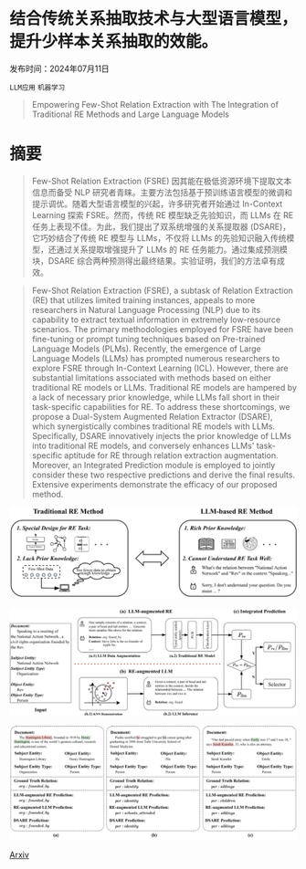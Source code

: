 # 结合传统关系抽取技术与大型语言模型，提升少样本关系抽取的效能。

发布时间：2024年07月11日

`LLM应用` `机器学习`

> Empowering Few-Shot Relation Extraction with The Integration of Traditional RE Methods and Large Language Models

# 摘要

> Few-Shot Relation Extraction (FSRE) 因其能在极低资源环境下提取文本信息而备受 NLP 研究者青睐。主要方法包括基于预训练语言模型的微调和提示调优。随着大型语言模型的兴起，许多研究者开始通过 In-Context Learning 探索 FSRE。然而，传统 RE 模型缺乏先验知识，而 LLMs 在 RE 任务上表现不佳。为此，我们提出了双系统增强的关系提取器 (DSARE)，它巧妙结合了传统 RE 模型与 LLMs，不仅将 LLMs 的先验知识融入传统模型，还通过关系提取增强提升了 LLMs 的 RE 任务能力。通过集成预测模块，DSARE 综合两种预测得出最终结果。实验证明，我们的方法卓有成效。

> Few-Shot Relation Extraction (FSRE), a subtask of Relation Extraction (RE) that utilizes limited training instances, appeals to more researchers in Natural Language Processing (NLP) due to its capability to extract textual information in extremely low-resource scenarios. The primary methodologies employed for FSRE have been fine-tuning or prompt tuning techniques based on Pre-trained Language Models (PLMs). Recently, the emergence of Large Language Models (LLMs) has prompted numerous researchers to explore FSRE through In-Context Learning (ICL). However, there are substantial limitations associated with methods based on either traditional RE models or LLMs. Traditional RE models are hampered by a lack of necessary prior knowledge, while LLMs fall short in their task-specific capabilities for RE. To address these shortcomings, we propose a Dual-System Augmented Relation Extractor (DSARE), which synergistically combines traditional RE models with LLMs. Specifically, DSARE innovatively injects the prior knowledge of LLMs into traditional RE models, and conversely enhances LLMs' task-specific aptitude for RE through relation extraction augmentation. Moreover, an Integrated Prediction module is employed to jointly consider these two respective predictions and derive the final results. Extensive experiments demonstrate the efficacy of our proposed method.

![结合传统关系抽取技术与大型语言模型，提升少样本关系抽取的效能。](../../../paper_images/2407.08967/x1.png)

![结合传统关系抽取技术与大型语言模型，提升少样本关系抽取的效能。](../../../paper_images/2407.08967/x2.png)

![结合传统关系抽取技术与大型语言模型，提升少样本关系抽取的效能。](../../../paper_images/2407.08967/x3.png)

[Arxiv](https://arxiv.org/abs/2407.08967)